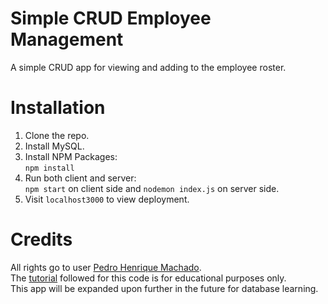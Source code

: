 # Simple CRUD Employee Management

A simple CRUD app for viewing and adding to the employee roster.
<br/>

# Installation

1. Clone the repo.
2. Install MySQL.
3. Install NPM Packages:
   <br/>
   `npm install`
4. Run both client and server:
   <br/>
   `npm start` on client side and `nodemon index.js` on server side.
5. Visit `localhost3000` to view deployment.

# Credits

All rights go to user [Pedro Henrique Machado](https://github.com/machadop1407).
<br/>
The [tutorial](https://youtu.be/re3OIOr9dJI) followed for this code is for educational purposes only.
<br/>
This app will be expanded upon further in the future for database learning.
